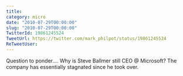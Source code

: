 ```yaml
---
title: 
category: micro
date: "2010-07-29T00:00:00"
slug: "2010-07-29T00:00:00"
TwitterId: 19861245524
TweetUrl: https://twitter.com/mark_philpot/status/19861245524
ReTweetUser: 
---
```


Question to ponder.... Why is Steve Ballmer still CEO @ Microsoft? The company has essentially stagnated since he took over.